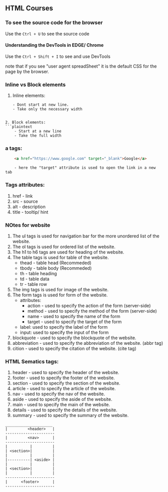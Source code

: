 ## HTML Courses

### To see the source code for the browser

Use the ``` Ctrl + U ``` to see the source code

#### Understanding the DevTools in EDGE/ Chrome
Use the ``` Ctrl + Shift + I ``` to see and use DevTools

note that if you see "user agent spreadSheet" it is the default CSS for the page by the browser.


### Inline vs Block elements

1. Inline elements:
    ```plaintext
    - Dont start at new line.
    - Take only the necessary width
```

2. Block elements:
```plaintext
    - Start at a new line
    - Take the full width
```
### a tags:
```html
    <a href="https://www.google.com" target="_blank">Google</a>
```
```text
    - here the "target" attribute is used to open the link in a new tab
```

### Tags attributes:

1. href - link
2. src - source
3. alt - description
4. title - tooltip/ hint

### NOtes for website

1. The ul tags is used for navigation bar for the more unordered list of the website.
2. The ol tags is used for ordered list of the website.
3. The h1 to h6 tags are used for heading of the website.
4. The table tags is used for table of the website.
    - thead - table head (Recommeded)
    - tbody - table body (Recommeded)
    - th - table heading
    - td - table data
    - tr - table row
5. The img tags is used for image of the website.
6. The form tags is used for form of the website.
    - attributes:
        - action - used to specify the action of the form (server-side)
        - method - used to specify the method of the form (server-side)
        - name - used to specify the name of the form
        - target - used to specify the target of the form
    - label: used to specify the label of the form
    - input: used to specify the input of the form
7. blockquote - used to specify the blockquote of the website.
8. abbreviation - used to specify the abbreviation of the website. (abbr tag)
9. cition - used to specify the citation of the website. (cite tag)


### HTML Sematics tags:

1. header - used to specify the header of the website.
2. footer - used to specify the footer of the website.
3. section - used to specify the section of the website.
4. article - used to specify the article of the website.
5. nav - used to specify the nav of the website.
6. aside - used to specify the aside of the website.
7. main - used to specify the main of the website.
8. details - used to specify the details of the website.
9. summary - used to specify the summary of the website.

```diagram
_____________________
|         <header>   |
----------------------
|         <nav>      |
----------------------
|          |         |
| <section>|         |
|          |         |
|----------| <aside> |
|          |         |
| <section>|         |
|          |         |
----------------------
|      <footer>      |
----------------------
```
